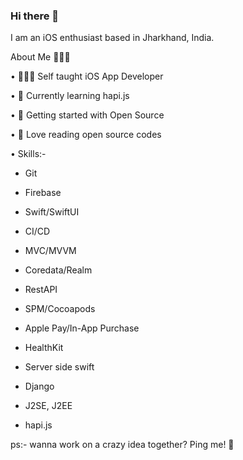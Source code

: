 ### Hi there 👋

I am an iOS enthusiast based in Jharkhand, India.

About Me 🤷🏻‍♀️

• 👩🏻‍💻 Self taught iOS App Developer

• 🌱 Currently learning hapi.js

• 🔭 Getting started with Open Source

• 📖 Love reading open source codes

• Skills:-

- Git

- Firebase

- Swift/SwiftUI

- CI/CD

- MVC/MVVM

- Coredata/Realm

- RestAPI

- SPM/Cocoapods

- Apple Pay/In-App Purchase

- HealthKit

- Server side swift

- Django

- J2SE, J2EE

- hapi.js
  
ps:- wanna work on a crazy idea together? Ping me! 🙂

